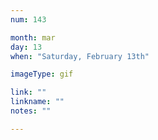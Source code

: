 ```yaml
---
num: 143

month: mar
day: 13
when: "Saturday, February 13th"

imageType: gif

link: ""
linkname: ""
notes: ""

---
```


